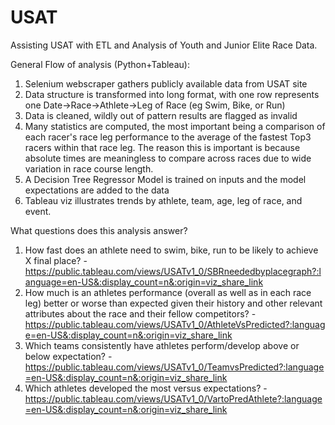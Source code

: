 # USAT
Assisting USAT with ETL and Analysis of Youth and Junior Elite Race Data.

General Flow of analysis (Python+Tableau):
1) Selenium webscraper gathers publicly available data from USAT site
2) Data structure is transformed into long format, with one row represents one Date->Race->Athlete->Leg of Race (eg Swim, Bike, or Run)
3) Data is cleaned, wildly out of pattern results are flagged as invalid
4) Many statistics are computed, the most important being a comparison of each racer's race leg performance to the average of the fastest Top3 racers within that race leg.  The reason this is important is because absolute times are meaningless to compare across races due to wide variation in race course length.
5) A Decision Tree Regressor Model is trained on inputs and the model expectations are added to the data
6) Tableau viz illustrates trends by athlete, team, age, leg of race, and event.



What questions does this analysis answer?
1) How fast does an athlete need to swim, bike, run to be likely to achieve X final place?
  -https://public.tableau.com/views/USATv1_0/SBRneededbyplacegraph?:language=en-US&:display_count=n&:origin=viz_share_link
2) How much is an athletes performance (overall as well as in each race leg) better or worse than expected given their history and other relevant attributes about the race and their fellow competitors?
  -https://public.tableau.com/views/USATv1_0/AthleteVsPredicted?:language=en-US&:display_count=n&:origin=viz_share_link
3) Which teams consistently have athletes perform/develop above or below expectation?
  -https://public.tableau.com/views/USATv1_0/TeamvsPredicted?:language=en-US&:display_count=n&:origin=viz_share_link
4) Which athletes developed the most versus expectations?
  -https://public.tableau.com/views/USATv1_0/VartoPredAthlete?:language=en-US&:display_count=n&:origin=viz_share_link
